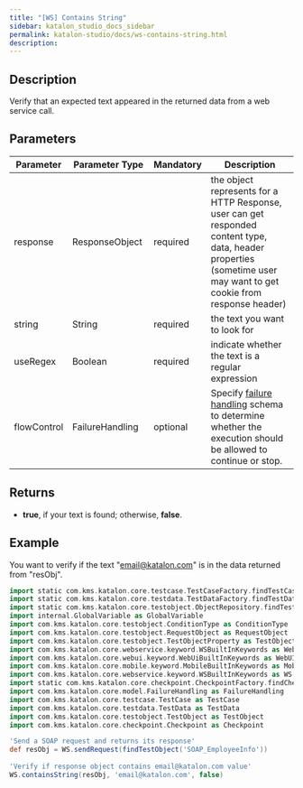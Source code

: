 ```yaml
---
title: "[WS] Contains String" 
sidebar: katalon_studio_docs_sidebar
permalink: katalon-studio/docs/ws-contains-string.html 
description: 
---
```

Description
-----------

Verify that an expected text appeared in the returned data from a web service call.

Parameters 
-----------

| Parameter | Parameter Type | Mandatory | Description |
| --- | --- | --- | --- |
| response  | ResponseObject  | required | the object represents for a HTTP Response, user can get responded content type, data, header properties (sometime user may want to get cookie from response header) |
| string  | String  | required | the text you want to look for |
| useRegex | Boolean  | required | indicate whether the text is a regular expression |
| flowControl | FailureHandling  | optional | Specify [failure handling](https://docs.katalon.com/x/qAAM) schema to determine whether the execution should be allowed to continue or stop. |

Returns
-------

*   **true**, if your text is found; otherwise, **false**.

Example
-------

You want to verify if the text "email@katalon.com" is in the data returned from "resObj".

```groovy
import static com.kms.katalon.core.testcase.TestCaseFactory.findTestCase
import static com.kms.katalon.core.testdata.TestDataFactory.findTestData
import static com.kms.katalon.core.testobject.ObjectRepository.findTestObject
import internal.GlobalVariable as GlobalVariable
import com.kms.katalon.core.testobject.ConditionType as ConditionType
import com.kms.katalon.core.testobject.RequestObject as RequestObject
import com.kms.katalon.core.testobject.TestObjectProperty as TestObjectProperty
import com.kms.katalon.core.webservice.keyword.WSBuiltInKeywords as WebAPI
import com.kms.katalon.core.webui.keyword.WebUiBuiltInKeywords as WebUI
import com.kms.katalon.core.mobile.keyword.MobileBuiltInKeywords as Mobile
import com.kms.katalon.core.webservice.keyword.WSBuiltInKeywords as WS
import static com.kms.katalon.core.checkpoint.CheckpointFactory.findCheckpoint
import com.kms.katalon.core.model.FailureHandling as FailureHandling
import com.kms.katalon.core.testcase.TestCase as TestCase
import com.kms.katalon.core.testdata.TestData as TestData
import com.kms.katalon.core.testobject.TestObject as TestObject
import com.kms.katalon.core.checkpoint.Checkpoint as Checkpoint

'Send a SOAP request and returns its response'
def resObj = WS.sendRequest(findTestObject('SOAP_EmployeeInfo'))
 
'Verify if response object contains email@katalon.com value'
WS.containsString(resObj, 'email@katalon.com', false)
```